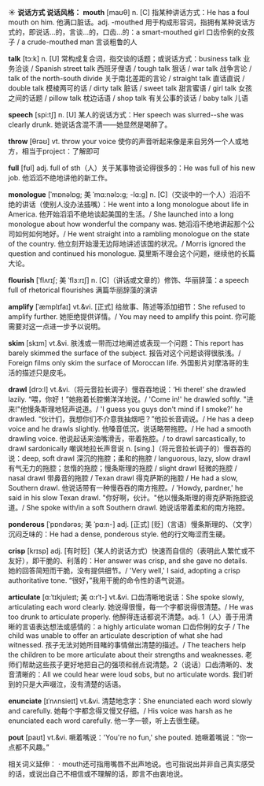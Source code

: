 ☀ <span class="category">**说话方式 说话风格：**</span>
<span class="vocabulary">**mouth**</span> [maʊθ] 
<span class="definition">n. [C] 指某种讲话方式：</span>He has a foul mouth on him. 他满口脏话。<span class="definition">adj. -mouthed 用于构成形容词，指拥有某种说话方式的，即说话…的，言谈…的，口齿…的：</span>a smart-mouthed girl 口齿伶俐的女孩子 / a crude-mouthed man 言谈粗鲁的人

<span class="vocabulary">**talk**</span> [tɔ:k] 
<span class="definition">n. [U] 常构成复合词，指交谈的话题；或说话方式：</span>business talk 业务洽谈 / Spanish street talk 西班牙俚语 / tough talk 狠话 / war talk 战争言论 / talk of the north-south divide 关于南北差距的言论 / straight talk 直话直说 / double talk 模棱两可的话 / dirty talk 脏话 / sweet talk 甜言蜜语 / girl talk 女孩之间的话题 / pillow talk 枕边话语 / shop talk 有关公事的谈话 / baby talk 儿语

<span class="vocabulary">**speech**</span> [spi:tʃ] 
<span class="definition">n. [U] 某人的说话方式：</span>Her speech was slurred--she was clearly drunk. 她说话含混不清——她显然是喝醉了。

<span class="vocabulary">**throw**</span> [θrəʊ] 
<span class="definition">vt. throw your voice 使你的声音听起来像是来自另外一个人或地方，相当于project：</span>了解即可

<span class="vocabulary">**full**</span> [fʊl] 
<span class="definition">adj. full of sth（人）关于某事物谈论得很多的：</span>He was full of his new job. 他滔滔不绝地讲他的新工作。
                       
<span class="vocabulary">**monologue**</span> [ˈmɒnəlɒg; 美 ˈmɑ:nəlɔ:g; -lɑ:g]
<span class="definition">n. [C]（交谈中的一个人）滔滔不绝的讲话（使别人没办法插嘴）：</span>He went into a long monologue about life in America. 他开始滔滔不绝地谈起美国的生活。/ She launched into a long monologue about how wonderful the company was. 她滔滔不绝地讲起那个公司如何如何地好。/ He went straight into a rambling monologue on the state of the country. 他立刻开始漫无边际地讲述该国的状况。/ Morris ignored the question and continued his monologue. 莫里斯不理会这个问题，继续他的长篇大论。

<span class="vocabulary">**flourish**</span> [ˈflʌrɪʃ; 美 ˈflɜ:rɪʃ]
<span class="definition">n. [C]（讲话或文章的）修饰、华丽辞藻：</span>a speech full of rhetorical flourishes 满篇华丽辞藻的演讲           

<span class="vocabulary">**amplify**</span> [ˈæmplɪfaɪ]
<span class="definition">vt.&vi. [正式] 给故事、陈述等添加细节：</span>She refused to amplify further. 她拒绝提供详情。/ You may need to amplify this point. 你可能需要对这一点进一步予以说明。          

<span class="vocabulary">**skim**</span> [skɪm]
<span class="definition">vt.&vi. 肤浅或一带而过地阐述或表现一个问题：</span>This report has barely skimmed the surface of the subject. 报告对这个问题谈得很肤浅。/ Foreign films only skim the surface of Moroccan life. 外国影片对摩洛哥的生活的描述只是皮毛。           
           
<span class="vocabulary">**drawl**</span> [drɔ:l]
<span class="definition">vt.&vi.（将元音拉长调子）慢吞吞地说：</span>‘Hi there!’ she drawled lazily. “喂，你好！”她拖着长腔懒洋洋地说。/ 'Come in!' he drawled softly. "进来!"他慢条斯理地轻声说道。/ 'I guess you guys don't mind if I smoke?' he drawled. “伙计们，我想你们不介意我抽烟吧？”他拉长音调说。/ He has a deep voice and he drawls slightly. 他嗓音低沉，说话略带拖腔。/ He had a smooth drawling voice. 他说起话来油嘴滑舌，带着拖腔。/ to drawl sarcastically, to drawl sardonically 嘲讽地拉长声音说 <span class="definition">n. [sing.]（将元音拉长调子的）慢吞吞的说：</span>deep, soft drawl 深沉的拖腔；柔和的拖腔 / languorous, lazy, slow drawl 有气无力的拖腔；怠惰的拖腔；慢条斯理的拖腔 / slight drawl 轻微的拖腔 / nasal drawl 带鼻音的拖腔 / Texan drawl 得克萨斯的拖腔 / He had a slow, Southern drawl. 他说话带有一种慢吞吞的南方拖腔。/ 'Howdy, pardner,' he said in his slow Texan drawl. "你好啊，伙计。"他以慢条斯理的得克萨斯拖腔说道。/ She spoke with/in a soft Southern drawl. 她说话带着柔和的南方拖腔。

<span class="vocabulary">**ponderous**</span> [ˈpɒndərəs; 美 ˈpɑ:n-]
<span class="definition">adj. [正式] [贬]（言语）慢条斯理的、（文字）沉闷乏味的：</span>He had a dense, ponderous style. 他的行文晦涩而生硬。
           
<span class="vocabulary">**crisp**</span> [krɪsp]
<span class="definition">adj. [有时贬]（某人的说话方式）快速而自信的（表明此人繁忙或不友好），即干脆的、利落的：</span>Her answer was crisp, and she gave no details. 她的回答简短而干脆，没有提供细节。/ 'Very well,' I said, adopting a crisp authoritative tone. “很好，”我用干脆的命令性的语气说道。
           
<span class="vocabulary">**articulate**</span> [ɑ:ˈtɪkjuleɪt; 美 ɑ:rˈt-]
<span class="definition">vt.&vi. 口齿清晰地说话：</span>She spoke slowly, articulating each word clearly. 她说得很慢，每一个字都说得很清楚。/ He was too drunk to articulate properly. 他醉得连话都说不清楚。<span class="definition">adj. 1（人）善于用清晰的言语表达想法或感情的：</span>a highly articulate woman 口齿伶俐的女子 / The child was unable to offer an articulate description of what she had witnessed. 孩子无法对她所目睹的事情做出清楚的描述。/ The teachers help the children to be more articulate about their strengths and weaknesses. 老师们帮助这些孩子更好地把自己的强项和弱点说清楚。<span class="definition">2（说话）口齿清晰的、发音清晰的：</span>All we could hear were loud sobs, but no articulate words. 我们听到的只是大声啜泣，没有清楚的话语。
           
<span class="vocabulary">**enunciate**</span> [ɪˈnʌnsieɪt]
<span class="definition">vt.&vi. 清楚地念字：</span>She enunciated each word slowly and carefully. 她每个字都念得又慢又仔细。/ His voice was harsh as he enunciated each word carefully. 他一字一顿，听上去很生硬。
           
<span class="vocabulary">**pout**</span> [paʊt]
<span class="definition">vt.&vi. 噘着嘴说：'You're no fun,' she pouted. 她噘着嘴说：“你一点都不风趣。”

相关词义延伸：
· mouth还可指用嘴唇不出声地说。也可指说出并非自己真实感受的话，或说出自己不相信或不理解的话，即言不由衷地说。
